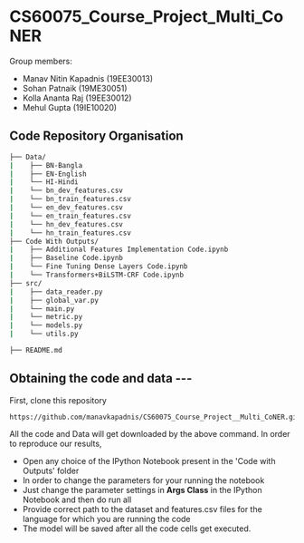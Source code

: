 # CS60075_Course_Project_Multi_CoNER


Group members:
- Manav Nitin Kapadnis (19EE30013)
- Sohan Patnaik (19ME30051)
- Kolla Ananta Raj (19EE30012)
- Mehul Gupta (19IE10020)

## Code Repository Organisation
```bash
├── Data/
|    ├── BN-Bangla
|    ├── EN-English
|    └── HI-Hindi
|    └── bn_dev_features.csv
|    └── bn_train_features.csv
|    └── en_dev_features.csv
|    └── en_train_features.csv
|    └── hn_dev_features.csv
|    └── hn_train_features.csv
├── Code With Outputs/
|    ├── Additional Features Implementation Code.ipynb
|    ├── Baseline Code.ipynb
|    └── Fine Tuning Dense Layers Code.ipynb
|    └── Transformers+BiLSTM-CRF Code.ipynb
├── src/
|    ├── data_reader.py
|    ├── global_var.py
|    └── main.py
|    └── metric.py
|    └── models.py
|    └── utils.py

├── README.md
```

## Obtaining the code and data ---

First, clone this repository
```
https://github.com/manavkapadnis/CS60075_Course_Project__Multi_CoNER.git

```

All the code and Data will get downloaded by the above command.
In order to reproduce our results,
- Open any choice of the IPython Notebook present in the 'Code with Outputs' folder
- In order to change the parameters for your running the notebook
- Just change the parameter settings in **Args Class** in the IPython Notebook and then do run all
- Provide correct path to the dataset and features.csv files for the language for which you are running the code
- The model will be saved after all the code cells get executed.

